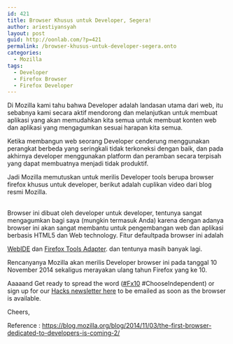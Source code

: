 ```yaml
---
id: 421
title: Browser Khusus untuk Developer, Segera!
author: ariestiyansyah
layout: post
guid: http://oonlab.com/?p=421
permalink: /browser-khusus-untuk-developer-segera.onto
categories:
  - Mozilla
tags:
  - Developer
  - Firefox Browser
  - Firefox Developer
---
```

Di Mozilla kami tahu bahwa Developer adalah landasan utama dari web, itu sebabnya kami secara aktif mendorong dan melanjutkan untuk membuat aplikasi yang akan memudahkan kita semua untuk membuat konten web dan aplikasi yang mengagumkan sesuai harapan kita semua.

Ketika membangun web seorang Developer cenderung menggunakan perangkat berbeda yang seringkali tidak terkoneksi dengan baik, dan pada akhirnya developer menggunakan platform dan peramban secara terpisah yang dapat membuatnya menjadi tidak produktif.

Jadi Mozilla memutuskan untuk merilis Developer tools berupa browser firefox khusus untuk developer, berikut adalah cuplikan video dari blog resmi Mozilla.

<center>
  <br />
</center>Browser ini dibuat oleh developer untuk developer, tentunya sangat mengagumkan bagi saya (mungkin termasuk Anda) karena dengan adanya browser ini akan sangat membantu untuk pengembangan web dan aplikasi berbasis HTML5 dan Web technology. Fitur defaultpada browser ini adalah 

<a href="https://hacks.mozilla.org/2014/06/webide-lands-in-nightly/" target="_blank">WebIDE</a> dan <a href="https://hacks.mozilla.org/2014/09/firefox-tools-adapter/" target="_blank">Firefox Tools Adapter</a>. dan tentunya masih banyak lagi.

Rencanyanya Mozilla akan merilis Developer browser ini pada tanggal 10 November 2014 sekaligus merayakan ulang tahun Firefox yang ke 10.

Aaaaand Get ready to spread the word (<a href="https://twitter.com/search?q=%23fx10&src=typd" target="_blank">#Fx10</a> #ChooseIndependent) or sign up for our <a href="https://hacks.mozilla.org/newsletter/" target="_blank">Hacks newsletter here</a> to be emailed as soon as the browser is available.

Cheers,

Reference : <a href="https://blog.mozilla.org/blog/2014/11/03/the-first-browser-dedicated-to-developers-is-coming-2/" target="_blank">https://blog.mozilla.org/blog/2014/11/03/the-first-browser-dedicated-to-developers-is-coming-2/</a>